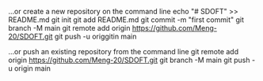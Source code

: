 …or create a new repository on the command line
echo "# SDOFT" >> README.md
git init
git add README.md
git commit -m "first commit"
git branch -M main
git remote add origin https://github.com/Meng-20/SDOFT.git
git push -u origgitin main

…or push an existing repository from the command line
git remote add origin https://github.com/Meng-20/SDOFT.git
git branch -M main
git push -u origin main
